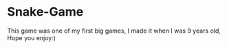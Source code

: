 # Snake-Game
This game was one of my first big games, I made it when I was 9 years old, Hope you enjoy:)
